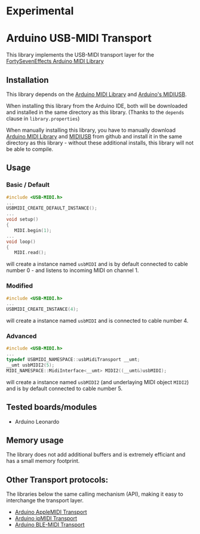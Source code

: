 # Experimental
   
# Arduino USB-MIDI Transport 
This library implements the USB-MIDI transport layer for the [FortySevenEffects Arduino MIDI Library](https://github.com/FortySevenEffects/arduino_midi_library) 

## Installation
This library depends on the [Arduino MIDI Library](https://github.com/FortySevenEffects/arduino_midi_library) and [Arduino's MIDIUSB](https://github.com/arduino-libraries/MIDIUSB).

When installing this library from the Arduino IDE, both will be downloaded and installed in the same directory as this library. (Thanks to the `depends` clause in `library.properties`)

When manually installing this library, you have to manually download [Arduino MIDI Library](https://github.com/FortySevenEffects/arduino_midi_library) and [MIDIUSB](https://github.com/arduino-libraries/MIDIUSB) from github and install it in the same directory as this library - without these additional installs, this library will not be able to compile. 

## Usage
### Basic / Default
```cpp
#include <USB-MIDI.h>
...
USBMIDI_CREATE_DEFAULT_INSTANCE();
...
void setup()
{
   MIDI.begin(1);
...
void loop()
{
   MIDI.read();
```
will create a instance named `usbMIDI` and is by default connected to cable number 0 - and listens to incoming MIDI on channel 1.

### Modified
```cpp
#include <USB-MIDI.h>
...
USBMIDI_CREATE_INSTANCE(4);
```
will create a instance named `usbMIDI` and is connected to cable number 4.

### Advanced
```cpp
#include <USB-MIDI.h>
...
typedef USBMIDI_NAMESPACE::usbMidiTransport __umt;
__umt usbMIDI2(5);
MIDI_NAMESPACE::MidiInterface<__umt> MIDI2((__umt&)usbMIDI);
```
will create a instance named `usbMIDI2` (and underlaying MIDI object `MIDI2`) and is by default connected to cable number 5.

## Tested boards/modules
- Arduino Leonardo

## Memory usage
The library does not add additional buffers and is extremely efficiant and has a small memory footprint.

## Other Transport protocols:
The libraries below  the same calling mechanism (API), making it easy to interchange the transport layer.
- [Arduino AppleMIDI Transport](https://github.com/lathoub/Arduino-AppleMIDI-Library)
- [Arduino ipMIDI  Transport](https://github.com/lathoub/Arduino-ipMIDI)
- [Arduino BLE-MIDI  Transport](https://github.com/lathoub/Arduino-BLE-MIDI)
